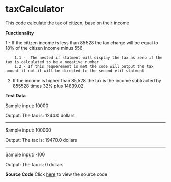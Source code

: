 # taxCalculator
This code calculate the tax of citizen, base on their income

**Functionality**



1 - If the citizen income is less than 85528 the tax charge will be equal to 18% of the citizen income minus 556

        1.1 -  The nested if statment will display the tax as zero if the tax is calculated to be a negative number
        1.2 - If this requerement is met the code will output the tax amount if not it will be directed to the second elif statment


2. If the income is higher than 85,528 the tax is the income subtracted by 855528 times 32% plus 14839.02.

**Test Data**

Sample input: 10000

Output: The tax is: 1244.0 dollars

---------------------------------

Sample input: 100000

Output: The tax is: 19470.0 dollars

---------------------------------

Sample input: -100

Output: The tax is: 0 dollars


**Source Code**
Click [here]() to view the source code
